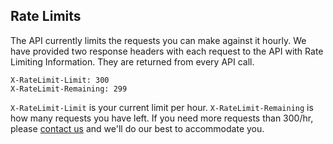 ## Rate Limits

The API currently limits the requests you can make against it hourly. We have provided two response headers with each request to the API with Rate Limiting Information. They are returned from every API call.

    X-RateLimit-Limit: 300
    X-RateLimit-Remaining: 299

`X-RateLimit-Limit` is your current limit per hour. `X-RateLimit-Remaining` is how many requests you have left. If you need more requests than 300/hr, please [contact us](mailto:support@layervault.com) and we'll do our best to accommodate you.